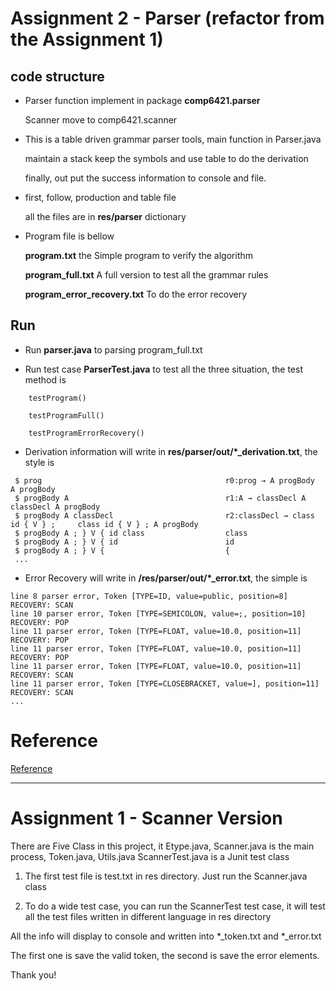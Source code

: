 # Assignment 2 - Parser (refactor from the Assignment 1)

## code structure

* Parser function implement in package **comp6421.parser**

	Scanner move to comp6421.scanner

* This is a table driven grammar parser tools, main function in Parser.java

	maintain a stack keep the symbols and use table to do the derivation

	finally, out put the success information to console and file.

* first, follow, production and table file

	all the files are in **res/parser** dictionary

* Program file is bellow

	**program.txt**	the Simple program to verify the algorithm

	**program_full.txt** A full version to test all the grammar rules

	**program_error_recovery.txt**  To do the error recovery

## Run

* Run **parser.java** to parsing program_full.txt
	
* Run test case **ParserTest.java** to test all the three situation, the test method is
	
```
	testProgram()
	
	testProgramFull()
	
	testProgramErrorRecovery()
```

* Derivation information will write in **res/parser/out/*_derivation.txt**, the style is
```
 $ prog                                 		r0:prog → A progBody   				A progBody
 $ progBody A                           		r1:A → classDecl A     				classDecl A progBody
 $ progBody A classDecl                 		r2:classDecl → class id { V } ;		class id { V } ; A progBody
 $ progBody A ; } V { id class          		class
 $ progBody A ; } V { id                		id
 $ progBody A ; } V {                   		{
 ...
```

* Error Recovery will write in **/res/parser/out/*_error.txt**, the simple is
```
line 8 parser error, Token [TYPE=ID, value=public, position=8]                  	RECOVERY: SCAN
line 10 parser error, Token [TYPE=SEMICOLON, value=;, position=10]              	RECOVERY: POP
line 11 parser error, Token [TYPE=FLOAT, value=10.0, position=11]               	RECOVERY: POP
line 11 parser error, Token [TYPE=FLOAT, value=10.0, position=11]               	RECOVERY: POP
line 11 parser error, Token [TYPE=FLOAT, value=10.0, position=11]               	RECOVERY: SCAN
line 11 parser error, Token [TYPE=CLOSEBRACKET, value=], position=11]           	RECOVERY: SCAN
...
```

# Reference
[Reference](http://hackingoff.com/compilers/ll-1-parser-generator)


***
# Assignment 1 - Scanner Version
There are Five Class in this project, it Etype.java, Scanner.java is the main process, Token.java, Utils.java
ScannerTest.java is a Junit test class

1. The first test file is test.txt in res directory. Just run the Scanner.java class

2. To do a wide test case, you can run the ScannerTest test case,
	it will test all the test files written in different language in res directory
	
All the info will display to console and written into *_token.txt and *_error.txt

The first one is save the valid token, the second is save the error elements.


Thank you!

[GITHUB]: https://github.com/JenkinDU/CompilerDesign_Scanner